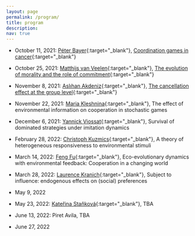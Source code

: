 ```yaml
---
layout: page
permalink: /program/
title: program
description:
nav: true
---
```


- October 11, 2021: [Péter Bayer](https://www.sites.google.com/view/peterbayer){:target="\_blank"}, [Coordination games in cancer](https://www.biorxiv.org/content/10.1101/2021.06.22.449436v1){:target="\_blank"}

- October 25, 2021: [Matthijs van Veelen](https://www.uva.nl/en/profile/v/e/c.m.vanveelen/c.m.vanveelen.html){:target="\_blank"}, [The evolution of morality and the role of commitment](https://www.cambridge.org/core/journals/evolutionary-human-sciences/article/evolution-of-morality-and-the-role-of-commitment/73AB788AFB401859BF55BD3564B69E46){:target="\_blank"}

- November 8, 2021: [Aslıhan Akdeniz](https://sites.google.com/view/aslihanakdeniz/home){:target="\_blank"}, [The cancellation effect at the group level](https://onlinelibrary.wiley.com/doi/full/10.1111/evo.13995){:target="\_blank"}

- November 22, 2021: [Maria Kleshnina](https://www.mariakleshnina.com/){:target="\_blank"}, The effect of environmental information on cooperation in stochastic games

- December 6, 2021: [Yannick Viossat](https://www.ceremade.dauphine.fr/fr/membres/detail-cv/profile/yannick-viossat.html){:target="\_blank"}, Survival of dominated strategies under imitation dynamics

- February 28, 2022: [Christoph Kuzmics](https://homepage.uni-graz.at/de/christoph.kuzmics/){:target="\_blank"}, A theory of heterogeneous responsiveness to environmental stimuli

- March 14, 2022: [Feng Fu](https://mhl.host.dartmouth.edu/){:target="\_blank"}, Eco-evolutionary dynamics with environmental feedback: Cooperation in a changing world

- March 28, 2022: [Laurence Kranich](https://sites.google.com/site/laurencekranich/home){:target="\_blank"}, Subject to influence: endogenous effects on (social) preferences

- May 9, 2022

- May 23, 2022: [Kateřina Staňková](https://www.tudelft.nl/tbm/over-de-faculteit/afdelingen/engineering-systems-and-services/people/associate-professors/k-katerina-stankova){:target="\_blank"}, TBA

- June 13, 2022: Piret Avila, TBA

- June 27, 2022
